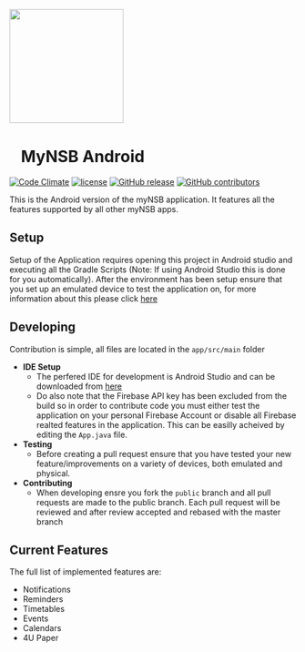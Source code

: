 <img src="https://github.com/MyNSB/Android/blob/master/app/src/main/res/mipmap-xxxhdpi/mynsb_logo.png" width="200"/> &nbsp; 
# &nbsp;&nbsp; MyNSB Android

[![Code Climate](https://img.shields.io/codeclimate/maintainability/MyNSB/Android.svg?style=flat-square)](https://codeclimate.com/github/MyNSB/Android)
[![license](https://img.shields.io/github/license/MyNSB/Android.svg?style=flat-square)]()
[![GitHub release](https://img.shields.io/github/release/MyNSB/Android.svg?style=flat-square)]()
[![GitHub contributors](https://img.shields.io/github/contributors/MyNSB/Android.svg?style=flat-square)](https://github.com/MyNSB/API)



This is the Android version of the myNSB application. It features all the features supported by all other myNSB apps.

## Setup
Setup of the Application requires opening this project in Android studio and executing all the Gradle Scripts (Note: If using Android Studio this is done for you automatically). After the environment has been setup ensure that you set up an emulated device to test the application on, for more information about this please click [here](https://developer.android.com/studio/run/device)



## Developing
Contribution is simple, all files are located in the `app/src/main` folder    
 - <b>IDE Setup</b>
    - The perfered IDE for development is Android Studio and can be downloaded from [here](https://developer.android.com/studio)
    - Do also note that the Firebase API key has been excluded from the build so in order to contribute code you must either test the application on your personal Firebase Account or disable all Firebase realted features in the application. This can be easilly acheived by editing the `App.java` file.
 - <b>Testing</b>
    - Before creating a pull request ensure that you have tested your new feature/improvements on a variety of devices, both emulated and physical. 
 - <b>Contributing</b>
    - When developing ensre you fork the `public` branch and all pull requests are made to the public branch. Each pull request will be reviewed and after review accepted and rebased with the master branch
 
 
## Current Features
The full list of implemented features are:
 - Notifications
 - Reminders
 - Timetables
 - Events
 - Calendars
 - 4U Paper

